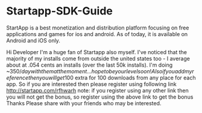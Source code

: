 Startapp-SDK-Guide
==================

StartApp is a best monetization and distribution platform focusing on free applications and games for ios and android. As of today, it is available on Android and iOS only.

Hi Developer
I'm a huge fan of Startapp also myself.
I've noticed that the majority of my installs come from outside the united states too - I average about at .054 cents an installs (over the last 50k installs).
I'm doing ~$350/day with them at the moment...hope to be your level soon!
Also if you add my reference then you will get 100$ extra for 100 downloads from any place for each app. 
So if you are interested then please register using following link http://startapp.com/rfhwarh 
note: if you register using any other link then you will not get the bonus, so register using the above link to get the bonus 
Thanks Please share with your friends who may be interested.


